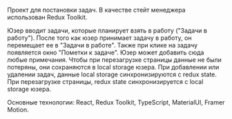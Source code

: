 Проект для постановки задач.
В качестве стейт менеджера использован Redux Toolkit.

Юзер вводит задачи, которые планирует взять в работу ("Задачи в работу").
После того как юзер принимает задачу в работу, он перемещает ее в "Задачи в работе".
Также при клике на задачу появляется окно "Пометки к задаче". Юзер может добавить сюда любые примечания.
Чтобы при перезагрузке страницы данные не были потеряны, они сохраняются в local storage юзера.
При добавлении или удалении задач, данные local storage синхронизируются с redux state.
При перезагрузке страницы, redux state синхронизируется с local storage юзера.

Основные технологии: React, Redux Toolkit, TypeScript, MaterialUI, Framer Motion.